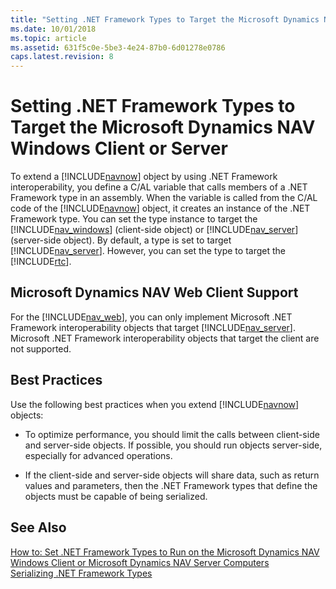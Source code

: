 ```yaml
---
title: "Setting .NET Framework Types to Target the Microsoft Dynamics NAV Windows Client or Server"
ms.date: 10/01/2018
ms.topic: article
ms.assetid: 631f5c0e-5be3-4e24-87b0-6d01278e0786
caps.latest.revision: 8
---
```

# Setting .NET Framework Types to Target the Microsoft Dynamics NAV Windows Client or Server
To extend a [!INCLUDE[navnow](includes/navnow_md.md)] object by using .NET Framework interoperability, you define a C/AL variable that calls members of a .NET Framework type in an assembly. When the variable is called from the C/AL code of the [!INCLUDE[navnow](includes/navnow_md.md)] object, it creates an instance of the .NET Framework type. You can set the type instance to target the [!INCLUDE[nav_windows](includes/nav_windows_md.md)] \(client-side object\) or [!INCLUDE[nav_server](includes/nav_server_md.md)] \(server-side object\). By default, a type is set to target [!INCLUDE[nav_server](includes/nav_server_md.md)]. However, you can set the type to target the [!INCLUDE[rtc](includes/rtc_md.md)].  
  
## Microsoft Dynamics NAV Web Client Support  
 For the [!INCLUDE[nav_web](includes/nav_web_md.md)], you can only implement Microsoft .NET Framework interoperability objects that target [!INCLUDE[nav_server](includes/nav_server_md.md)]. Microsoft .NET Framework interoperability objects that target the client are not supported.  
  
## Best Practices  
 Use the following best practices when you extend [!INCLUDE[navnow](includes/navnow_md.md)] objects:  
  
-   To optimize performance, you should limit the calls between client-side and server-side objects. If possible, you should run objects server-side, especially for advanced operations.  
  
-   If the client-side and server-side objects will share data, such as return values and parameters, then the .NET Framework types that define the objects must be capable of being serialized.  
  
## See Also  
 [How to: Set .NET Framework Types to Run on the Microsoft Dynamics NAV Windows Client or Microsoft Dynamics NAV Server Computers](How-to--Set-.NET-Framework-Types-to-Run-on-the-Microsoft-Dynamics-NAV-Windows-Client-or-Microsoft-Dynamics-NAV-Server-Computers.md)   
 [Serializing .NET Framework Types](Serializing-.NET-Framework-Types.md)
